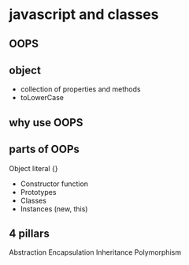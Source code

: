 # javascript and classes

## OOPS

## object
- collection of properties and methods
- toLowerCase

## why use OOPS


## parts of OOPs
Object literal {}

- Constructor function
- Prototypes
- Classes
- Instances (new, this)


## 4 pillars
Abstraction
Encapsulation
Inheritance
Polymorphism

